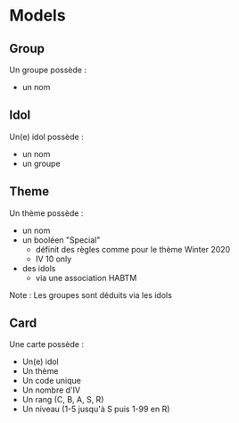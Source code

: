 # Models

## Group

Un groupe possède :
- un nom

## Idol

Un(e) idol possède :
- un nom
- un groupe

## Theme

Un thème possède :
- un nom
- un booléen "Special"
  - définit des règles comme pour le thème Winter 2020
  - IV 10 only
- des idols
  - via une association HABTM

Note : Les groupes sont déduits via les idols

## Card

Une carte possède :
- Un(e) idol
- Un thème
- Un code unique
- Un nombre d'IV
- Un rang (C, B, A, S, R)
- Un niveau (1-5 jusqu'à S puis 1-99 en R)
